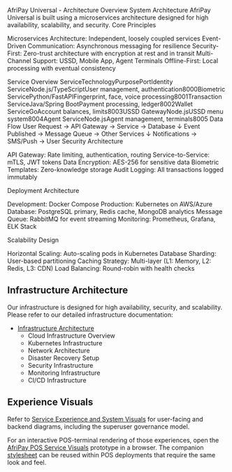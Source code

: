 AfriPay Universal - Architecture Overview
System Architecture
AfriPay Universal is built using a microservices architecture designed for high availability, scalability, and security.
Core Principles

Microservices Architecture: Independent, loosely coupled services
Event-Driven Communication: Asynchronous messaging for resilience
Security-First: Zero-trust architecture with encryption at rest and in transit
Multi-Channel Support: USSD, Mobile App, Agent Terminals
Offline-First: Local processing with eventual consistency

Service Overview
ServiceTechnologyPurposePortIdentity ServiceNode.js/TypeScriptUser management, authentication8000Biometric ServicePython/FastAPIFingerprint, face, voice processing8001Transaction ServiceJava/Spring BootPayment processing, ledger8002Wallet ServiceGoAccount balances, limits8003USSD GatewayNode.jsUSSD menu system8004Agent ServiceNode.jsAgent management, terminals8005
Data Flow
User Request → API Gateway → Service → Database
     ↓
Event Published → Message Queue → Other Services
     ↓
Notifications → SMS/Push → User
Security Architecture

API Gateway: Rate limiting, authentication, routing
Service-to-Service: mTLS, JWT tokens
Data Encryption: AES-256 for sensitive data
Biometric Templates: Zero-knowledge storage
Audit Logging: All transactions logged immutably

Deployment Architecture

Development: Docker Compose
Production: Kubernetes on AWS/Azure
Database: PostgreSQL primary, Redis cache, MongoDB analytics
Message Queue: RabbitMQ for event streaming
Monitoring: Prometheus, Grafana, ELK Stack

Scalability Design

Horizontal Scaling: Auto-scaling pods in Kubernetes
Database Sharding: User-based partitioning
Caching Strategy: Multi-layer (L1: Memory, L2: Redis, L3: CDN)
Load Balancing: Round-robin with health checks

Infrastructure Architecture
----------------------

Our infrastructure is designed for high availability, security, and scalability. Please refer to our detailed infrastructure documentation:

- [Infrastructure Architecture](./diagrams/infrastructure-architecture.md)
  - Cloud Infrastructure Overview
  - Kubernetes Infrastructure
  - Network Architecture
  - Disaster Recovery Setup
  - Security Infrastructure
  - Monitoring Infrastructure
  - CI/CD Infrastructure

Experience Visuals
------------------

Refer to [Service Experience and System Visuals](service-visuals.md) for user-facing and backend diagrams, including the superuser governance model.

For an interactive POS-terminal rendering of those experiences, open the [AfriPay POS Service Visuals](pos-terminal/index.html) prototype in a browser. The companion [stylesheet](pos-terminal/styles.css) can be reused within POS deployments that require the same look and feel.
